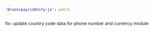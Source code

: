 ```yaml
---
'@razorpay/i18nify-js': patch
---
```


fix: update country code data for phone number and currency module
